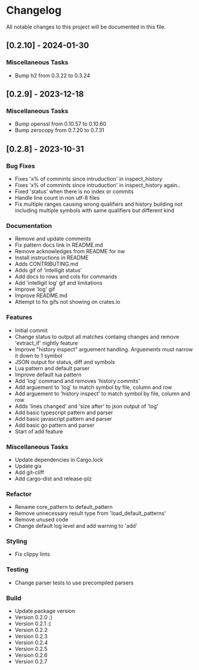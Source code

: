 # Changelog

All notable changes to this project will be documented in this file.

## [0.2.10] - 2024-01-30

### Miscellaneous Tasks

- Bump h2 from 0.3.22 to 0.3.24

<!-- generated by git-cliff -->
## [0.2.9] - 2023-12-18

### Miscellaneous Tasks

- Bump openssl from 0.10.57 to 0.10.60
- Bump zerocopy from 0.7.20 to 0.7.31

<!-- generated by git-cliff -->
## [0.2.8] - 2023-10-31

### Bug Fixes

- Fixes 'x% of commints since intruduction' in inspect_history
- Fixes 'x% of commints since intruduction' in inspect_history again..
- Fixed 'status' when there is no index or commits
- Handle line count in non utf-8 files
- Fix multiple ranges causing wrong qualifiers and history building not including multiple symbols with same qualifiers but different kind

### Documentation

- Remove and update comments
- Fix pattern docs link in README.md
- Remove acknowledges from README for nw
- Install instructions in README
- Adds CONTRIBUTING.md
- Adds gif of 'intelligit status'
- Add docs to rows and cols for commands
- Add 'intelligit log' gif and limitations
- Improve 'log' gif
- Improve README.md
- Attempt to fix gifs not showing on crates.io

### Features

- Initial commit
- Change status to output all matches containg changes and remove 'extract_if' nightly feature
- Improve "history inspect" arguement handling. Arguements must narrow it down to 1 symbol
- JSON output for status, diff and symbols
- Lua pattern and default parser
- Improve default lua pattern
- Add 'log' command and removes 'history commits'
- Add arguement to 'log' to match symbol by file, column and row
- Add arguement to 'history inspect' to match symbol by file, column and row
- Adds 'lines changed' and 'size after' to json output of 'log'
- Add basic typescript pattern and parser
- Add basic javascript pattern and parser
- Add basic go pattern and parser
- Start of add feature

### Miscellaneous Tasks

- Update dependencies in Cargo.lock
- Update gix
- Add git-cliff
- Add cargo-dist and release-plz

### Refactor

- Rename core_pattern to default_pattern
- Remove unnecessary result type from 'load_default_patterns'
- Remove unused code
- Change default log level and add warning to 'add'

### Styling

- Fix clippy lints

### Testing

- Change parser tests to use precompiled parsers

### Build

- Update package version
- Version 0.2.0 ;)
- Version 0.2.1 :(
- Version 0.2.2
- Version 0.2.3
- Version 0.2.4
- Version 0.2.5
- Version 0.2.6
- Version 0.2.7

<!-- generated by git-cliff -->
